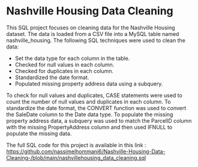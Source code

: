 # Nashville Housing Data Cleaning

This SQL project focuses on cleaning data for the Nashville Housing dataset. The data is loaded from a CSV file into a MySQL table named nashville_housing. The following SQL techniques were used to clean the data:

- Set the data type for each column in the table.
- Checked for null values in each column.
- Checked for duplicates in each column.
- Standardized the date format.
- Populated missing property address data using a subquery.

To check for null values and duplicates, CASE statements were used to count the number of null values and duplicates in each column. To standardize the date format, the CONVERT function was used to convert the SaleDate column to the Date data type. To populate the missing property address data, a subquery was used to match the ParcelID column with the missing PropertyAddress column and then used IFNULL to populate the missing data.

The full SQL code for this project is available in this link : 
https://github.com/nassimelhommani6/Nashville-Housing-Data-Cleaning-/blob/main/nashvillehousing_data_cleaning.sql
